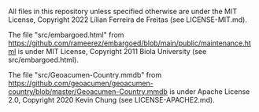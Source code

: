 All files in this repository unless specified otherwise are under the MIT License, Copyright 2022 Lílian Ferreira de Freitas (see LICENSE-MIT.md).

The file "src/embargoed.html" from https://github.com/rameerez/embargoed/blob/main/public/maintenance.html is under MIT License, Copyright 2011 Biola University (see src/embargoed.html).

The file "src/Geoacumen-Country.mmdb" from https://github.com/geoacumen/geoacumen-country/blob/master/Geoacumen-Country.mmdb is under Apache License 2.0, Copyright 2020 Kevin Chung (see LICENSE-APACHE2.md).
